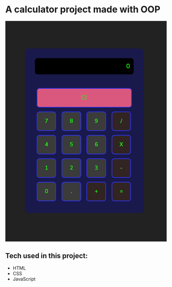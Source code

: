 # A calculator project made with OOP

<img src="./animation.gif" alt="screen gif of the project">

## Tech used in this project:
- HTML
- CSS
- JavaScript
